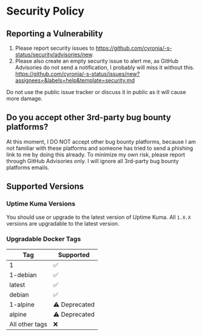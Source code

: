 # Security Policy

## Reporting a Vulnerability

1. Please report security issues to https://github.com/cyronia/-s-status/security/advisories/new.
2. Please also create an empty security issue to alert me, as GitHub Advisories do not send a notification, I probably will miss it without this. https://github.com/cyronia/-s-status/issues/new?assignees=&labels=help&template=security.md

Do not use the public issue tracker or discuss it in public as it will cause more damage.

## Do you accept other 3rd-party bug bounty platforms?

At this moment, I DO NOT accept other bug bounty platforms, because I am not familiar with these platforms and someone has tried to send a phishing link to me by doing this already. To minimize my own risk, please report through GitHub Advisories only. I will ignore all 3rd-party bug bounty platforms emails.

## Supported Versions

### Uptime Kuma Versions

You should use or upgrade to the latest version of Uptime Kuma. All `1.X.X` versions are upgradable to the latest version.

### Upgradable Docker Tags

| Tag | Supported |
|-|-|
| 1 | :white_check_mark: |
| 1-debian | :white_check_mark: |
| latest | :white_check_mark: |
| debian | :white_check_mark: |
| 1-alpine | ⚠️ Deprecated |
| alpine | ⚠️ Deprecated |
| All other tags | ❌ |
